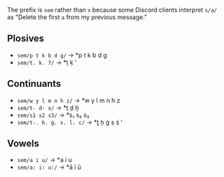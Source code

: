 The prefix is `sem` rather than `s` because some Discord clients interpret `s/a/` as "Delete the
first `a` from my previous message."

## Plosives

- `sem/p t k b d g/` -> \*p t k b d g
- `sem/t. k. 7/` -> \*ṭ ḳ ʼ

## Continuants

- `sem/w y l m n h z/` -> \*w y l m n h z
- `sem/t- d- x/` -> \*ṯ ḏ ḫ
- `sem/s1 s2 s3/` -> \*s₁ s₂ s₃
- `sem/t-. h. g. s. l. c/` -> \*ṯ̣ ḥ ġ ṣ ṣ́ ʻ

## Vowels

- `sem/a i u/` -> \*a i u
- `sem/a: i: u:/` -> \*ā ī ū

